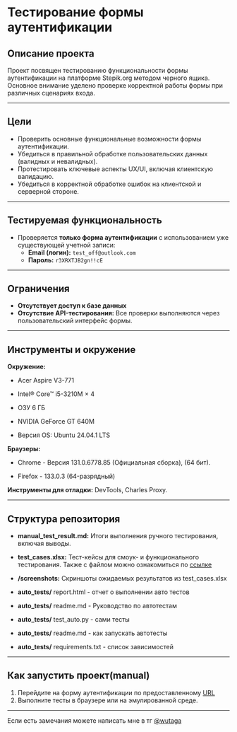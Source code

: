 # **Тестирование формы аутентификации**

## **Описание проекта**
Проект посвящен тестированию функциональности формы аутентификации на платформе Stepik.org методом черного ящика. Основное внимание уделено проверке корректной работы формы при различных сценариях входа.

---

## **Цели**
- Проверить основные функциональные возможности формы аутентификации.
- Убедиться в правильной обработке пользовательских данных (валидных и невалидных).
- Протестировать ключевые аспекты UX/UI, включая клиентскую валидацию.
- Убедиться в корректной обработке ошибок на клиентской и серверной стороне.

---

## **Тестируемая функциональность**
- Проверяется **только форма аутентификации** с использованием уже существующей учетной записи:
  - **Email (логин):** `test_off@outlook.com`
  - **Пароль:** `r3XRXTJB2gn!!cE`

---

## **Ограничения**
- **Отсутствует доступ к базе данных**
- **Отсутствие API-тестирования:**
  Все проверки выполняются через пользовательский интерфейс формы.

---

## **Инструменты и окружение**

**Окружение:**

- Acer Aspire V3-771

- Intel® Core™ i5-3210M × 4

- ОЗУ 6 ГБ

- NVIDIA GeForce GT 640M

- Версия OS: Ubuntu 24.04.1 LTS


**Браузеры:**
- Chrome - Версия 131.0.6778.85 (Официальная сборка), (64 бит).

- Firefox - 133.0.3 (64-разрядный)


**Инструменты для отладки:** DevTools, Charles Proxy.

---

## **Структура репозитория**
- **manual_test_result.md:**
 Итоги выполнения ручного тестирования, включая выводы.

 - **test_cases.xlsx:**
 Тест-кейсы для смоук- и функционального тестирования.
 Также с файлом можно ознакомиться по [ссылке](https://docs.google.com/spreadsheets/d/1PBKNLGxWqFaNcUMvmFtz3p48Ix2NN6VE13QgKl65OPc/edit?usp=sharing)

 - **/screenshots:**
 Скриншоты ожидаемых результатов из test_cases.xlsx

 - **auto_tests/**
report.html  - отчет о выполнении авто тестов

- **auto_tests/**
readme.md  - Руководство по автотестам

- **auto_tests/** test_auto.py - сами тесты

- **auto_tests/**
readme.md  - как запускать автотесты

- **auto_tests/**
requirements.txt  - список зависимостей




---

## **Как запустить проект(manual)**
1. Перейдите на форму аутентификации по предоставленному [URL](https://stepik.org/catalog?auth=login)
2. Выполните тесты в браузере или на эмулированной среде.

---
Если есть замечания можете написать мне в тг [@wutaga](https://t.me/wutaga)
